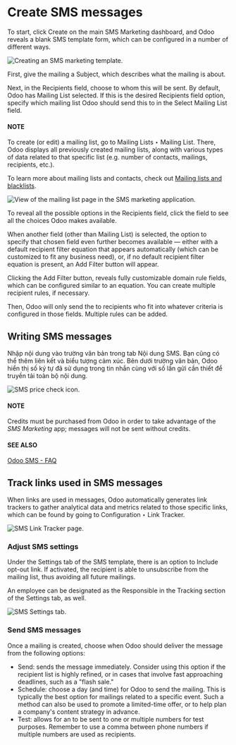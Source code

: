# Create SMS messages

To start, click Create on the main SMS Marketing dashboard, and Odoo reveals
a blank SMS template form, which can be configured in a number of different ways.

![Creating an SMS marketing template.](applications/marketing/sms_marketing/create_sms/sms-create.png)

First, give the mailing a Subject, which describes what the mailing is about.

Next, in the Recipients field, choose to whom this 
will be sent. By default, Odoo has Mailing List selected. If this is the desired
Recipients field option, specify which mailing list Odoo should send this  to in the Select Mailing List field.

#### NOTE
To create (or edit) a mailing list, go to Mailing Lists ‣ Mailing List. There,
Odoo displays all previously created mailing lists, along with various types of data related to
that specific list (e.g. number of contacts, mailings, recipients, etc.).

To learn more about mailing lists and contacts, check out [Mailing lists and blacklists](mailing_lists_blacklists.md).

![View of the mailing list page in the SMS marketing application.](applications/marketing/sms_marketing/create_sms/sms-mailing-list.png)

To reveal all the possible options in the Recipients field, click the field to see all
the choices Odoo makes available.

When another field (other than Mailing List) is selected, the option to specify that
chosen field even further becomes available — either with a default recipient filter equation that
appears automatically (which can be customized to fit any business need), or, if no default
recipient filter equation is present, an Add Filter button will appear.

Clicking the Add Filter button, reveals fully customizable domain rule fields, which can
be configured similar to an equation. You can create multiple recipient rules, if necessary.

Then, Odoo will only send the  to recipients who fit into
whatever criteria is configured in those fields. Multiple rules can be added.

## Writing SMS messages

Nhập nội dung  vào trường văn bản trong tab Nội dung SMS. Bạn cũng có thể thêm liên kết và biểu tượng cảm xúc. Bên dưới trường văn bản, Odoo hiển thị số ký tự đã sử dụng trong tin nhắn cùng với số lần gửi  cần thiết để truyền tải toàn bộ nội dung.

![SMS price check icon.](applications/marketing/sms_marketing/create_sms/sms-price-check.png)

#### NOTE
Credits must be purchased from Odoo in order to take advantage of the *SMS Marketing* app;
 messages will not be sent without credits.

#### SEE ALSO
[Odoo SMS - FAQ](https://iap-services.odoo.com/iap/sms/pricing)

## Track links used in SMS messages

When links are used in  messages, Odoo automatically generates
link trackers to gather analytical data and metrics related to those specific links, which can be
found by going to Configuration ‣ Link Tracker.

![SMS Link Tracker page.](applications/marketing/sms_marketing/create_sms/sms-link-tracker.png)

### Adjust SMS settings

Under the Settings tab of the SMS template, there is an option to Include
opt-out link. If activated, the recipient is able to unsubscribe from the mailing list, thus
avoiding all future mailings.

An employee can be designated as the Responsible in the Tracking section of
the Settings tab, as well.

![SMS Settings tab.](applications/marketing/sms_marketing/create_sms/sms-settings-tab.png)

### Send SMS messages

Once a mailing is created, choose when Odoo should deliver the message from the following options:

- Send: sends the message immediately. Consider using this option if the recipient list
  is highly refined, or in cases that involve fast approaching deadlines, such as a "flash sale."
- Schedule: choose a day (and time) for Odoo to send the mailing. This is typically the
  best option for mailings related to a specific event. Such a method can also be used to promote a
  limited-time offer, or to help plan a company's content strategy in advance.
- Test: allows for an  to be sent to one or multiple
  numbers for test purposes. Remember to use a comma between phone numbers if multiple numbers are
  used as recipients.
